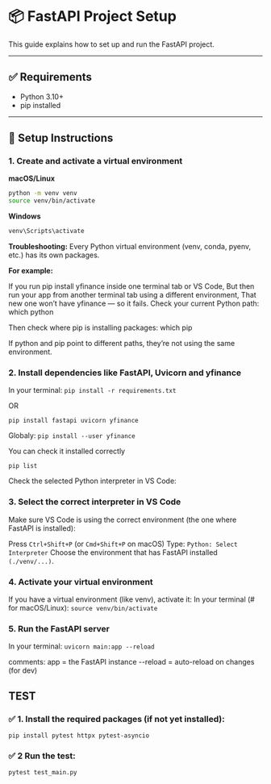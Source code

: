 # 📦 FastAPI Project Setup

This guide explains how to set up and run the FastAPI project.

---

## ✅ Requirements

- Python 3.10+
- pip installed

---
## 🔹 Setup Instructions

### 1. Create and activate a virtual environment

**macOS/Linux**
```bash
python -m venv venv
source venv/bin/activate    
```
**Windows**
```bash
venv\Scripts\activate 
``` 
 

**Troubleshooting:**
Every Python virtual environment (venv, conda, pyenv, etc.) has its own packages.

**For example:**

If you run pip install yfinance inside one terminal tab or VS Code,
But then run your app from another terminal tab using a different environment,
That new one won’t have yfinance — so it fails.
Check your current Python path:
which python

Then check where pip is installing packages:
which pip

If python and pip point to different paths, they’re not using the same environment.

### 2. Install dependencies like FastAPI, Uvicorn and yfinance

In your terminal:
```pip install -r requirements.txt```

OR

```pip install fastapi uvicorn yfinance```

Globaly:
```pip install --user yfinance```

You can check it installed correctly

```pip list```

Check the selected Python interpreter in VS Code:

### 3. Select the correct interpreter in VS Code
Make sure VS Code is using the correct environment (the one where FastAPI is installed):

Press ```Ctrl+Shift+P``` (or ```Cmd+Shift+P``` on macOS)
Type: ```Python: Select Interpreter```
Choose the environment that has FastAPI installed ```(./venv/...)```.

### 4. Activate your virtual environment

If you have a virtual environment (like venv), activate it:
In your terminal (# for macOS/Linux):
```source venv/bin/activate  ```

### 5. Run the FastAPI server

In your terminal:
```uvicorn main:app --reload```

comments:
app = the FastAPI instance
--reload = auto-reload on changes (for dev)


## TEST

### ✅ 1. Install the required packages (if not yet installed):
```pip install pytest httpx pytest-asyncio```

### ✅ 2 Run the test:
```pytest test_main.py```


